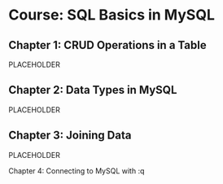 Course: SQL Basics in MySQL
===========================

Chapter 1: CRUD Operations in a Table
-------------------------------------

PLACEHOLDER


Chapter 2: Data Types in MySQL
------------------------------

PLACEHOLDER


Chapter 3: Joining Data
-----------------------

PLACEHOLDER

Chapter 4: Connecting to MySQL with :q



